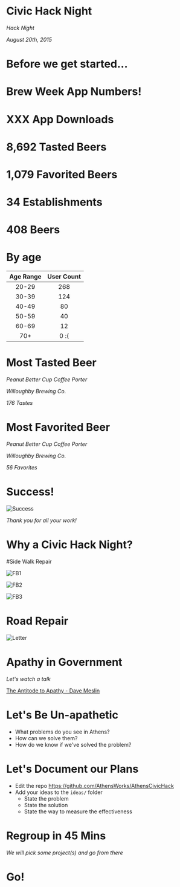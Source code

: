 
# Civic Hack Night

*Hack Night*

_August 20th, 2015_



# Before we get started...


# Brew Week App Numbers!


# XXX App Downloads


# 8,692 Tasted Beers


# 1,079 Favorited Beers


# 34 Establishments


# 408 Beers


# By age

| Age Range | User Count |
|:---------:|:----------:|
| 20-29     | 268        |
| 30-39     | 124        |
| 40-49     | 80         |
| 50-59     | 40         |
| 60-69     | 12         |
| 70+       | 0 :(       |


# Most Tasted Beer

*Peanut Better Cup Coffee Porter*

_Willoughby Brewing Co._

_176 Tastes_


# Most Favorited Beer
*Peanut Better Cup Coffee Porter*

_Willoughby Brewing Co._

_56 Favorites_


# Success!
![Success](images/SuccessKid.jpg)

_Thank you for all your work!_



# Why a Civic Hack Night?


#Side Walk Repair

![FB1](images/FB1.png)


![FB2](images/FB2.png)


![FB3](images/FB3.png)


# Road Repair

![Letter](images/Letter.jpg)



# Apathy in Government

_Let's watch a talk_

[The Antitode to Apathy - Dave Meslin ](http://www.ted.com/talks/dave_meslin_the_antidote_to_apathy?language=en)



# Let's Be Un-apathetic

* What problems do you see in Athens?
* How can we solve them?
* How do we know if we've solved the problem?



# Let's Document our Plans

* Edit the repo <https://github.com/AthensWorks/AthensCivicHack>
* Add your ideas to the `ideas/` folder
  * State the problem
  * State the solution
  * State the way to measure the effectiveness


# Regroup in 45 Mins

*We will pick some project(s) and go from there*



# Go!
